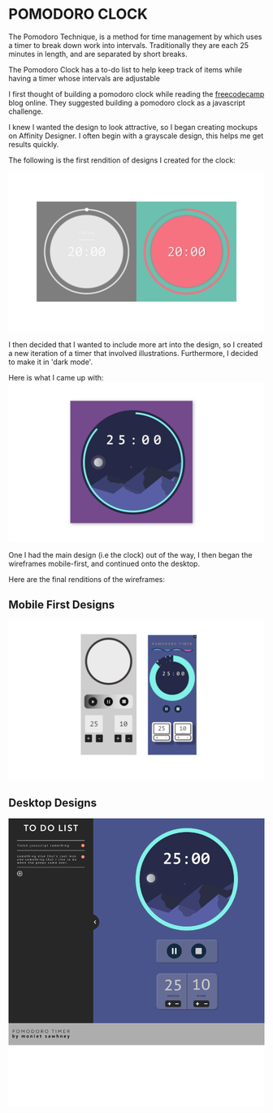 # POMODORO CLOCK

The Pomodoro Technique, is a method for time management by which uses a timer to break down work into intervals. Traditionally they are each 25 minutes in length, and are separated by short breaks.

The Pomodoro Clock has a to-do list to help keep track of items while having a timer whose intervals are adjustable

I first thought of building a pomodoro clock while reading the [freecodecamp]() blog online.
They suggested building a pomodoro clock as a javascript challenge.

I knew I wanted the design to look attractive, so I began creating mockups on Affinity Designer. 
I often begin with a grayscale design, this helps me get results quickly. 

The following is the first rendition of designs I created for the clock:

![timer mockup designs](./assets/readme/first-rendition.png)

I then decided that I wanted to include more art into the design, so I created a new iteration of a timer that involved illustrations. Furthermore, I decided to make it in 'dark mode'.

Here is what I came up with:
![timer mockup designs](./assets/readme/final-rendition.png)

One I had the main design (i.e the clock) out of the way, I then began the wireframes mobile-first, and continued onto the desktop.

Here are the final renditions of the wireframes:

## Mobile First Designs
![timer mobile first mockup designs](./assets/readme/mobile-first-mockup.png)

## Desktop Designs
![timer desktop mockup designs](./assets/readme/desktop-mockup.png)